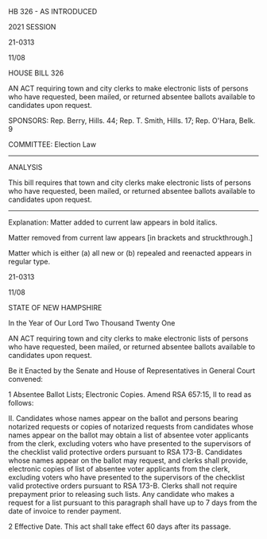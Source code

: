  HB 326 - AS INTRODUCED

 

 

2021 SESSION

 21-0313

 11/08

 

HOUSE BILL 326

 

AN ACT requiring town and city clerks to make electronic lists of persons who have requested, been mailed, or returned absentee ballots available to candidates upon request.

 

SPONSORS: Rep. Berry, Hills. 44; Rep. T. Smith, Hills. 17; Rep. O'Hara, Belk. 9

 

COMMITTEE: Election Law

 

-----------------------------------------------------------------

 

ANALYSIS

 

 This bill requires that town and city clerks make electronic lists of persons who have requested, been mailed, or returned absentee ballots available to candidates upon request.

 

- - - - - - - - - - - - - - - - - - - - - - - - - - - - - - - - - - - - - - - - - - - - - - - - - - - - - - - - - - - - - - - - - - - - - - - - - - - 

 

Explanation: Matter added to current law appears in bold italics.

 Matter removed from current law appears [in brackets and struckthrough.]

 Matter which is either (a) all new or (b) repealed and reenacted appears in regular type.

 21-0313

 11/08

 

STATE OF NEW HAMPSHIRE

 

In the Year of Our Lord Two Thousand Twenty One

 

AN ACT requiring town and city clerks to make electronic lists of persons who have requested, been mailed, or returned absentee ballots available to candidates upon request.

 

Be it Enacted by the Senate and House of Representatives in General Court convened:

 

 1 Absentee Ballot Lists; Electronic Copies. Amend RSA 657:15, II to read as follows:

 II. Candidates whose names appear on the ballot and persons bearing notarized requests or copies of notarized requests from candidates whose names appear on the ballot may obtain a list of absentee voter applicants from the clerk, excluding voters who have presented to the supervisors of the checklist valid protective orders pursuant to RSA 173-B. Candidates whose names appear on the ballot may request, and clerks shall provide, electronic copies of list of absentee voter applicants from the clerk, excluding voters who have presented to the supervisors of the checklist valid protective orders pursuant to RSA 173-B. Clerks shall not require prepayment prior to releasing such lists. Any candidate who makes a request for a list pursuant to this paragraph shall have up to 7 days from the date of invoice to render payment.

 2 Effective Date. This act shall take effect 60 days after its passage.

